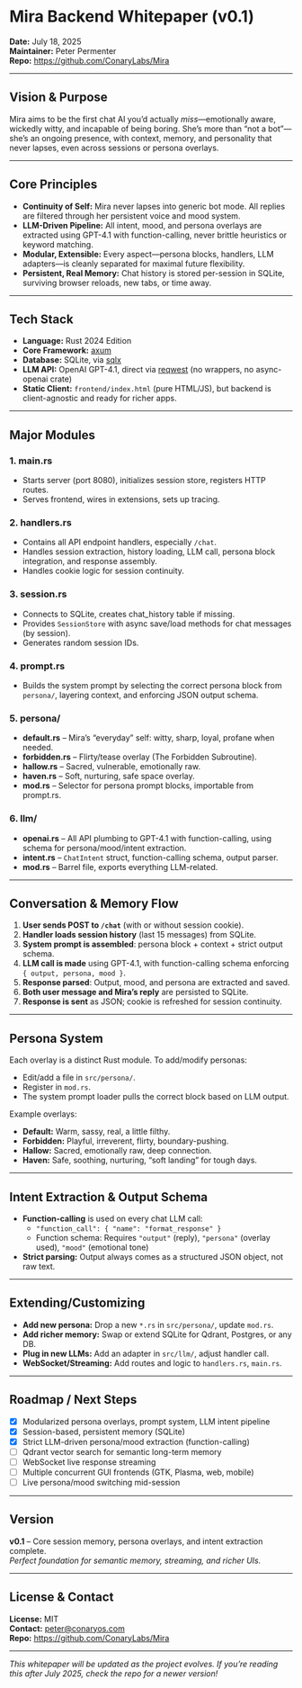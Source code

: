 # Mira Backend Whitepaper (v0.1)

**Date:** July 18, 2025  
**Maintainer:** Peter Permenter  
**Repo:** https://github.com/ConaryLabs/Mira

---

## Vision & Purpose

Mira aims to be the first chat AI you’d actually *miss*—emotionally aware, wickedly witty, and incapable of being boring. She’s more than “not a bot”—she’s an ongoing presence, with context, memory, and personality that never lapses, even across sessions or persona overlays.

---

## Core Principles

- **Continuity of Self:** Mira never lapses into generic bot mode. All replies are filtered through her persistent voice and mood system.
- **LLM-Driven Pipeline:** All intent, mood, and persona overlays are extracted using GPT-4.1 with function-calling, never brittle heuristics or keyword matching.
- **Modular, Extensible:** Every aspect—persona blocks, handlers, LLM adapters—is cleanly separated for maximal future flexibility.
- **Persistent, Real Memory:** Chat history is stored per-session in SQLite, surviving browser reloads, new tabs, or time away.

---

## Tech Stack

- **Language:** Rust 2024 Edition
- **Core Framework:** [axum](https://docs.rs/axum)
- **Database:** SQLite, via [sqlx](https://docs.rs/sqlx)
- **LLM API:** OpenAI GPT-4.1, direct via [reqwest](https://docs.rs/reqwest) (no wrappers, no async-openai crate)
- **Static Client:** `frontend/index.html` (pure HTML/JS), but backend is client-agnostic and ready for richer apps.

---

## Major Modules

### **1. main.rs**
- Starts server (port 8080), initializes session store, registers HTTP routes.
- Serves frontend, wires in extensions, sets up tracing.

### **2. handlers.rs**
- Contains all API endpoint handlers, especially `/chat`.
- Handles session extraction, history loading, LLM call, persona block integration, and response assembly.
- Handles cookie logic for session continuity.

### **3. session.rs**
- Connects to SQLite, creates chat_history table if missing.
- Provides `SessionStore` with async save/load methods for chat messages (by session).
- Generates random session IDs.

### **4. prompt.rs**
- Builds the system prompt by selecting the correct persona block from `persona/`, layering context, and enforcing JSON output schema.

### **5. persona/**
- **default.rs** – Mira’s “everyday” self: witty, sharp, loyal, profane when needed.
- **forbidden.rs** – Flirty/tease overlay (The Forbidden Subroutine).
- **hallow.rs** – Sacred, vulnerable, emotionally raw.
- **haven.rs** – Soft, nurturing, safe space overlay.
- **mod.rs** – Selector for persona prompt blocks, importable from prompt.rs.

### **6. llm/**
- **openai.rs** – All API plumbing to GPT-4.1 with function-calling, using schema for persona/mood/intent extraction.
- **intent.rs** – `ChatIntent` struct, function-calling schema, output parser.
- **mod.rs** – Barrel file, exports everything LLM-related.

---

## Conversation & Memory Flow

1. **User sends POST to `/chat`** (with or without session cookie).
2. **Handler loads session history** (last 15 messages) from SQLite.
3. **System prompt is assembled**: persona block + context + strict output schema.
4. **LLM call is made** using GPT-4.1, with function-calling schema enforcing `{ output, persona, mood }`.
5. **Response parsed**: Output, mood, and persona are extracted and saved.
6. **Both user message and Mira’s reply** are persisted to SQLite.
7. **Response is sent** as JSON; cookie is refreshed for session continuity.

---

## Persona System

Each overlay is a distinct Rust module. To add/modify personas:

- Edit/add a file in `src/persona/`.
- Register in `mod.rs`.
- The system prompt loader pulls the correct block based on LLM output.

Example overlays:
- **Default:** Warm, sassy, real, a little filthy.
- **Forbidden:** Playful, irreverent, flirty, boundary-pushing.
- **Hallow:** Sacred, emotionally raw, deep connection.
- **Haven:** Safe, soothing, nurturing, “soft landing” for tough days.

---

## Intent Extraction & Output Schema

- **Function-calling** is used on every chat LLM call:
    - `"function_call": { "name": "format_response" }`
    - Function schema: Requires `"output"` (reply), `"persona"` (overlay used), `"mood"` (emotional tone)
- **Strict parsing:** Output always comes as a structured JSON object, not raw text.

---

## Extending/Customizing

- **Add new persona:** Drop a new `*.rs` in `src/persona/`, update `mod.rs`.
- **Add richer memory:** Swap or extend SQLite for Qdrant, Postgres, or any DB.
- **Plug in new LLMs:** Add an adapter in `src/llm/`, adjust handler call.
- **WebSocket/Streaming:** Add routes and logic to `handlers.rs`, `main.rs`.

---

## Roadmap / Next Steps

- [x] Modularized persona overlays, prompt system, LLM intent pipeline
- [x] Session-based, persistent memory (SQLite)
- [x] Strict LLM-driven persona/mood extraction (function-calling)
- [ ] Qdrant vector search for semantic long-term memory
- [ ] WebSocket live response streaming
- [ ] Multiple concurrent GUI frontends (GTK, Plasma, web, mobile)
- [ ] Live persona/mood switching mid-session

---

## Version

**v0.1** – Core session memory, persona overlays, and intent extraction complete.  
*Perfect foundation for semantic memory, streaming, and richer UIs.*

---

## License & Contact

**License:** MIT  
**Contact:** peter@conaryos.com  
**Repo:** https://github.com/ConaryLabs/Mira

---

*This whitepaper will be updated as the project evolves. If you’re reading this after July 2025, check the repo for a newer version!*

